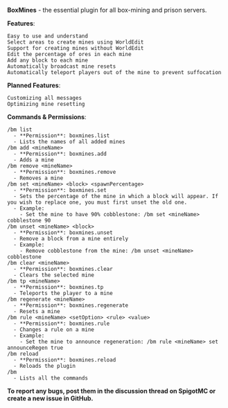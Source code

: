 **BoxMines** - the essential plugin for all box-mining and prison servers.

**Features**:

    Easy to use and understand
    Select areas to create mines using WorldEdit
    Support for creating mines without WorldEdit
    Edit the percentage of ores in each mine
    Add any block to each mine
    Automatically broadcast mine resets
    Automatically teleport players out of the mine to prevent suffocation

**Planned Features**:

    Customizing all messages
    Optimizing mine resetting

**Commands & Permissions**:

    /bm list
      - **Permission**: boxmines.list
      - Lists the names of all added mines
    /bm add <mineName>
      - **Permission**: boxmines.add
      - Adds a mine
    /bm remove <mineName>
      - **Permission**: boxmines.remove
      - Removes a mine
    /bm set <mineName> <block> <spawnPercentage>
      - **Permission**: boxmines.set
      - Sets the percentage of the mine in which a block will appear. If you wish to replace one, you must first unset the old one.
      - Example:
        - Set the mine to have 90% cobblestone: /bm set <mineName> cobblestone 90
    /bm unset <mineName> <block>
      - **Permission**: boxmines.unset
      - Remove a block from a mine entirely
      - Example:
        - Remove cobblestone from the mine: /bm unset <mineName> cobblestone
    /bm clear <mineName>
      - **Permission**: boxmines.clear
      - Clears the selected mine
    /bm tp <mineName>
      - **Permission**: boxmines.tp
      - Teleports the player to a mine
    /bm regenerate <mineName>
      - **Permission**: boxmines.regenerate
      - Resets a mine
    /bm rule <mineName> <setOption> <rule> <value>
      - **Permission**: boxmines.rule
      - Changes a rule on a mine
      - Example:
        - Set the mine to announce regeneration: /bm rule <mineName> set announceRegen true
    /bm reload
      - **Permission**: boxmines.reload
      - Reloads the plugin
    /bm
      - Lists all the commands


**To report any bugs, post them in the discussion thread on SpigotMC or create a new issue in GitHub.**
